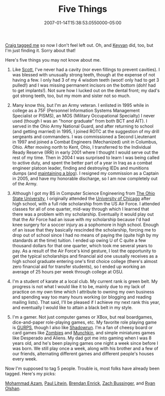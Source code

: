 ﻿---
title: Five Things
date: "2007-01-14T15:38:53.0550000-05:00"
description: Craig tagged me so now I don't feel left out. Oh, and Keyvan did, too, but I'm just finding it. Sorry about that!
featuredImage: img/five-things-featured.png
---

[Craig tagged me](http://dotnetjunkies.com/WebLog/craigshoemaker/archive/2007/01/11/five_things_2007.aspx) so now I don't feel left out. Oh, and [Keyvan](http://nayyeri.net/archive/2007/01/01/five-things-you-didn-t-know-about-me.aspx) did, too, but I'm just finding it. Sorry about that!

Here's five things you may not know about me.

1. Like [Scott](http://www.hanselman.com/blog/FiveThingsYouSeriouslyDidntKnowAboutMe.aspx), I've never had a cavity (nor even fillings to prevent cavities). I was blessed with unusually strong teeth, though at the expense of not having a few. I only had 3 of my 4 wisdom teeth (woot! only had to get 3 pulled!) and I was missing permanent incisors on the bottom (doh! had to get implants!). Not sure how I lucked out on the dental front; my dad's got strong teeth, too, but my mom and sister not so much.

2. Many know this, but I'm an Army veteran. I enlisted in 1995 while in college as a 75F (Personnel Information Systems Management Specialist or PISMS), an MOS (Military Occupational Specialty) I never used (though I was an "honor graduate" from both BCT and AIT). I served in the Ohio Army National Guard, and after returning to school (and getting married) in 1995, I joined ROTC at the suggestion of my drill sergeants and commanders. I was commissioned a Second Lieutenant in 1997 and joined a Combat Engineers (Mechanized) unit in Columbus, Ohio. After moving north to Kent, Ohio, I transferred to the Individual Ready Reserve (IRR) in early 2001 where I thought I would serve out the rest of my time. Then in 2004 I was surprised to learn I was being called to active duty, and spent the better part of a year in Iraq as a combat engineer platoon leader, finding and destroying IEDs and munitions dumps (and [maintaining a blog](http://armyadvice.org/blogs/armysteve)). I resigned my commission as a Captain in 2005, and have my honorable discharge, so I am now completely out of the Army.

3. Although I got my BS in Computer Science Engineering from [The Ohio State University](http://osu.edu/), I originally attended the [University of Chicago](http://www.uchicago.edu/) after high school, with a full ride scholarship from the US Air Force. I attended classes for all of one quarter, mid-way through which I learned that there was a problem with my scholarship. Eventually it would play out that the Air Force had an issue with my scholarship because I'd had knee surgery for a soccer injury as a sophomore in high school. Enough of an issue that they basically rescinded the scholarship, forcing me to drop out of school since I had no means of paying the (quite high by my standards at the time) tuition. I ended up owing U of C quite a few thousand dollars for that one quarter, which took me several years to pay. As a result of the Air Force's kind gesture, I lost the opportunity to get the typical scholarships and financial aid one ususally receives as a high school graduate entering one's first choice college (there's almost zero financial aid for transfer students), so I ended up working an average of 25 hours per week through college at OSU.

4. I'm a student of karate at a local club. My current rank is green belt. My progress is not what I would like it to be, mainly due to my lack of practice on my own time which I attribute to owning my own business and spending way too many hours working (or blogging and reading mailing lists). That said, I'll be pleased if I achieve my next rank this year, and eventually I would like to attain a black belt in my style.

5. I'm a gamer. Not just computer games or XBox, but real boardgames, dice-and-paper role-playing games, etc. My favorite role playing game is [GURPS](http://www.sjgames.com/gurps), though I also like [Shadowrun](http://www.shadowrunrpg.com/). I'm a fan of cheesy board or card games like [Zombies](http://www.twilightcreationsinc.com/) and [Munchkin](http://www.sjgames.com/munchkin/game), and simple miniatures games like Desperado and Aliens. My dad got me into gaming when I was 8 years old, and he's been playing games one night a week since before I was born. We still play once a week, along with his brother and a few of our friends, alternating different games and different people's houses every week.

Now I'm supposed to tag 5 people. Trouble is, most folks have already been tagged. Here's my picks:

[Mohammad Azam](http://ardalis.com/blogs/azamsharp/default.aspx), [Paul Litwin](http://ardalis.com/blogs/plitwin/default.aspx), [Brendan Enrick](http://ardalis.com/blogs/name), [Zach Bussinger](http://ardalis.com/blogs/learning_net/default.aspx), and [Ryan Olshan](http://community.strongcoders.com/blogs/ryan).

